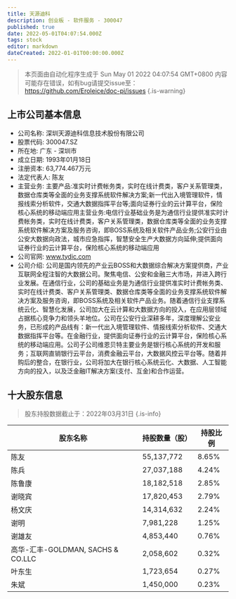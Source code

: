 ```yaml
---
title: 天源迪科
description: 创业板 - 软件服务 - 300047
published: true
date: 2022-05-01T04:07:54.000Z
tags: stock
editor: markdown
dateCreated: 2022-01-01T00:00:00.000Z
---
```


> 本页面由自动化程序生成于 Sun May 01 2022 04:07:54 GMT+0800
> 内容可能存在错误，如有bug请提交issue至：https://github.com/Eroleice/doc-pi/issues
{.is-warning}

## 上市公司基本信息
- 公司名称: 深圳天源迪科信息技术股份有限公司
- 股票代码: 300047.SZ
- 所在地: 广东 - 深圳市
- 成立日期: 1993年01月18日
- 注册资本: 63,774.467万元
- 法定代表人: 陈友
- 主营业务: 主要产品:准实时计费帐务类，实时在线计费类，客户关系管理类，数据仓库类等全面的业务支撑系统软件解决方案;新一代出入境管理软件，情报线索分析软件，交通大数据指挥平台等;面向证券行业的云计算平台，保险核心系统的移动端应用主营业务:电信行业基础业务是为通信行业提供准实时计费帐务类，实时在线计费类，客户关系管理类，数据仓库类等全面的业务支撑系统软件解决方案及服务咨询，即BOSS系统及相关软件产品业务;公安行业由公安大数据向政法，城市应急指挥，智慧安全生产大数据方向延伸;提供面向证券行业的云计算平台，保险核心系统的移动端应用
- 公司官网: www.tydic.com
- 公司介绍: 公司是国内领先的产业云BOSS和大数据综合解决方案提供商，产业互联网全程注智的大数据公司。聚焦电信、公安和金融三大市场，并进入跨行业发展。在通信行业，公司的基础业务是为通信行业提供准实时计费帐务类、实时在线计费类、客户关系管理类、数据仓库类等全面的业务支撑系统软件解决方案及服务咨询，即BOSS系统及相关软件产品业务。随着通信行业支撑系统云化、智慧化发展，公司加大在云计算和大数据方向的投入，在应用层领域占据核心竞争力和领头羊地位。公司在公安行业深耕多年，深度理解公安业务，已形成的产品线有：新一代出入境管理软件、情报线索分析软件、交通大数据指挥平台等。在金融行业，提供面向证券行业的云计算平台，保险核心系统的移动端应用。公司子公司维恩贝特主要业务是银行核心系统的开发和服务；互联网直销银行云平台，消费金融云平台，大数据风控云平台等。随着并购后的整合，在银行业，公司将加大在银行核心系统云化、大数据、人工智能方向的投入，以及泛金融IT解决方案(支付、互金)和合作运营。


## 十大股东信息
> 股东持股数据截止于：2022年03月31日
{.is-info}

| 股东名称 | 持股数量（股） | 持股比例 |
| --- | --- | --- |
| 陈友 | 55,137,772 | 8.65% |
| 陈兵 | 27,037,188 | 4.24% |
| 陈鲁康 | 18,182,518 | 2.85% |
| 谢晓宾 | 17,820,453 | 2.79% |
| 杨文庆 | 14,314,632 | 2.24% |
| 谢明 | 7,981,228 | 1.25% |
| 谢雄友 | 4,853,440 | 0.76% |
| 高华-汇丰-GOLDMAN, SACHS & CO.LLC | 2,058,602 | 0.32% |
| 叶东生 | 1,723,654 | 0.27% |
| 朱斌 | 1,450,000 | 0.23% |




